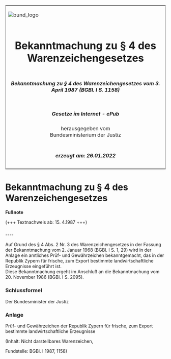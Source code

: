 <span id="DECKBLATT.html"></span>

<table border="0" frame="border" width="100%">

<tr valign="top">

<td align="left">

![bund\_logo](BfJ_2021_Web_de_de.gif)

</td>

<td align="right">

 

</td>

</tr>

<tr align="center" valign="middle">

<td colspan="2">

# Bekanntmachung zu § 4 des Warenzeichengesetzes

</td>

</tr>

<tr align="center" valign="middle">

<td colspan="2">

##### Bekanntmachung zu § 4 des Warenzeichengesetzes vom 3. April 1987 (BGBl. I S. 1158)

</td>

</tr>

<tr align="center" valign="middle">

<td colspan="2">

  
  

##### Gesetze im Internet - ePub  
  
herausgegeben vom  
Bundesministerium der Justiz

</td>

</tr>

<tr align="center" valign="bottom">

<td colspan="2">

  
  

##### erzeugt am: 26.01.2022

</td>

</tr>

</table>

<span id="BJNR011580987.html"></span>

# Bekanntmachung zu § 4 des Warenzeichengesetzes

<div>

  
**Fußnote**

<div class="jnhtml">

<div>

<div class="jurAbsatz">

(+++ Textnachweis ab: 15. 4.1987 +++)

</div>

</div>

</div>

</div>

<span id="BJNR011580987BJNE000100308.html"></span>

###   
\----

<div>

<div class="jnhtml">

<div>

<div class="jurAbsatz">

Auf Grund des § 4 Abs. 2 Nr. 3 des Warenzeichengesetzes in der Fassung
der Bekanntmachung vom 2. Januar 1968 (BGBl. I S. 1, 29) wird in der
Anlage ein amtliches Prüf- und Gewährzeichen bekanntgemacht, das in der
Republik Zypern für frische, zum Export bestimmte landwirtschaftliche
Erzeugnisse eingeführt ist.  
Diese Bekanntmachung ergeht im Anschluß an die Bekanntmachung vom 20.
November 1986 (BGBl. I S. 2095).

</div>

</div>

</div>

</div>

<span id="BJNR011580987BJNE000900308.html"></span>

### Schlussformel  

<div>

<div class="jnhtml">

<div>

<div class="jurAbsatz">

Der Bundesminister der Justiz

</div>

</div>

</div>

</div>

<span id="BJNR011580987BJNE000200308.html"></span>

### Anlage  
Prüf- und Gewährzeichen der Republik Zypern für frische, zum Export bestimmte landwirtschaftliche Erzeugnisse

<div>

<div class="jnhtml">

<div>

<div class="jurAbsatz">

<div class="kommentar_Hinweis">

(Inhalt: Nicht darstellbares Warenzeichen,

</div>

  

<div class="kommentar_Fundstelle">

Fundstelle: BGBl. I 1987, 1158)

</div>

</div>

</div>

</div>

</div>
